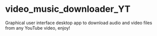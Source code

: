 # video_music_downloader_YT

Graphical user interface desktop app to download audio and video files from any YouTube video, enjoy!
